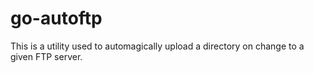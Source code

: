 # go-autoftp

This is a utility used to automagically upload a directory on change to a given FTP server.

